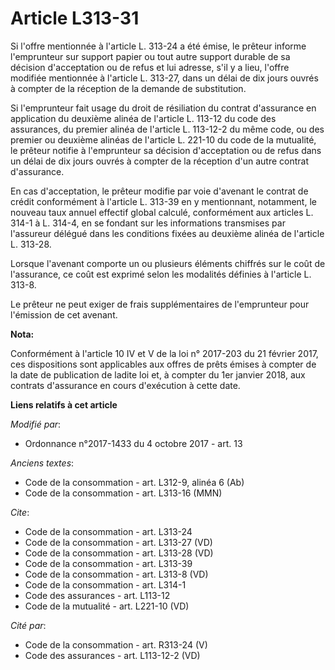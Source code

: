 # Article L313-31

Si l'offre mentionnée à l'article L. 313-24 a été émise, le prêteur informe l'emprunteur sur support papier ou tout autre
support durable de sa décision d'acceptation ou de refus et lui adresse, s'il y a lieu, l'offre modifiée mentionnée à
l'article L. 313-27, dans un délai de dix jours ouvrés à compter de la réception de la demande de substitution.

Si l'emprunteur fait usage du droit de résiliation du contrat d'assurance en application du deuxième alinéa de l'article L.
113-12 du code des assurances, du premier alinéa de l'article L. 113-12-2 du même code, ou des premier ou deuxième alinéas de
l'article L. 221-10 du code de la mutualité, le prêteur notifie à l'emprunteur sa décision d'acceptation ou de refus dans un
délai de dix jours ouvrés à compter de la réception d'un autre contrat d'assurance.

En cas d'acceptation, le prêteur modifie par voie d'avenant le contrat de crédit conformément à l'article L. 313-39 en y
mentionnant, notamment, le nouveau taux annuel effectif global calculé, conformément aux articles L. 314-1 à L. 314-4, en se
fondant sur les informations transmises par l'assureur délégué dans les conditions fixées au deuxième alinéa de l'article L.
313-28.

Lorsque l'avenant comporte un ou plusieurs éléments chiffrés sur le coût de l'assurance, ce coût est exprimé selon les
modalités définies à l'article L. 313-8.

Le prêteur ne peut exiger de frais supplémentaires de l'emprunteur pour l'émission de cet avenant.

**Nota:**

Conformément à l'article 10 IV et V de la loi n° 2017-203 du 21 février 2017, ces dispositions sont applicables aux offres de
prêts émises à compter de la date de publication de ladite loi et, à compter du 1er janvier 2018, aux contrats d'assurance en
cours d'exécution à cette date.

**Liens relatifs à cet article**

_Modifié par_:

  - Ordonnance n°2017-1433 du 4 octobre 2017 - art. 13

_Anciens textes_:

  - Code de la consommation - art. L312-9, alinéa 6 (Ab)
  - Code de la consommation - art. L313-16 (MMN)

_Cite_:

  - Code de la consommation - art. L313-24
  - Code de la consommation - art. L313-27 (VD)
  - Code de la consommation - art. L313-28 (VD)
  - Code de la consommation - art. L313-39
  - Code de la consommation - art. L313-8 (VD)
  - Code de la consommation - art. L314-1
  - Code des assurances - art. L113-12
  - Code de la mutualité - art. L221-10 (VD)

_Cité par_:

  - Code de la consommation - art. R313-24 (V)
  - Code des assurances - art. L113-12-2 (VD)

